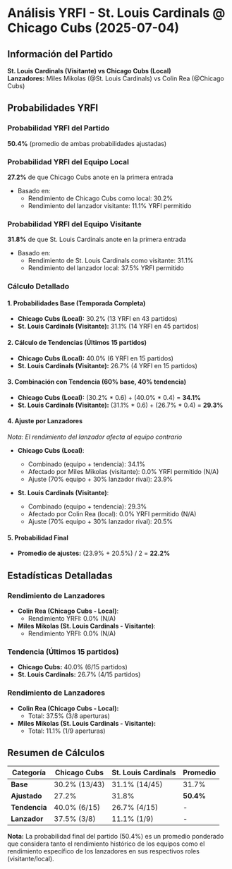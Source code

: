 # Análisis YRFI - St. Louis Cardinals @ Chicago Cubs (2025-07-04)

## Información del Partido
**St. Louis Cardinals (Visitante) vs Chicago Cubs (Local)**  
**Lanzadores:** Miles Mikolas (@St. Louis Cardinals) vs Colin Rea (@Chicago Cubs)

## Probabilidades YRFI

### Probabilidad YRFI del Partido
**50.4%** (promedio de ambas probabilidades ajustadas)

### Probabilidad YRFI del Equipo Local
**27.2%** de que Chicago Cubs anote en la primera entrada
- Basado en:
  - Rendimiento de Chicago Cubs como local: 30.2%
  - Rendimiento del lanzador visitante: 11.1% YRFI permitido

### Probabilidad YRFI del Equipo Visitante
**31.8%** de que St. Louis Cardinals anote en la primera entrada
- Basado en:
  - Rendimiento de St. Louis Cardinals como visitante: 31.1%
  - Rendimiento del lanzador local: 37.5% YRFI permitido

### Cálculo Detallado

#### 1. Probabilidades Base (Temporada Completa)
- **Chicago Cubs (Local):** 30.2% (13 YRFI en 43 partidos)
- **St. Louis Cardinals (Visitante):** 31.1% (14 YRFI en 45 partidos)

#### 2. Cálculo de Tendencias (Últimos 15 partidos)
- **Chicago Cubs (Local):** 40.0% (6 YRFI en 15 partidos)
- **St. Louis Cardinals (Visitante):** 26.7% (4 YRFI en 15 partidos)

#### 3. Combinación con Tendencia (60% base, 40% tendencia)
- **Chicago Cubs (Local):** (30.2% * 0.6) + (40.0% * 0.4) = **34.1%**
- **St. Louis Cardinals (Visitante):** (31.1% * 0.6) + (26.7% * 0.4) = **29.3%**

#### 4. Ajuste por Lanzadores
*Nota: El rendimiento del lanzador afecta al equipo contrario*

- **Chicago Cubs (Local)**:
  - Combinado (equipo + tendencia): 34.1%
  - Afectado por Miles Mikolas (visitante): 0.0% YRFI permitido (N/A)
  - Ajuste (70% equipo + 30% lanzador rival): 23.9%

- **St. Louis Cardinals (Visitante)**:
  - Combinado (equipo + tendencia): 29.3%
  - Afectado por Colin Rea (local): 0.0% YRFI permitido (N/A)
  - Ajuste (70% equipo + 30% lanzador rival): 20.5%

#### 5. Probabilidad Final
- **Promedio de ajustes:** (23.9% + 20.5%) / 2 = **22.2%**

## Estadísticas Detalladas


### Rendimiento de Lanzadores
- **Colin Rea (Chicago Cubs - Local)**:
  - Rendimiento YRFI: 0.0% (N/A)
- **Miles Mikolas (St. Louis Cardinals - Visitante)**:
  - Rendimiento YRFI: 0.0% (N/A)
### Tendencia (Últimos 15 partidos)
- **Chicago Cubs:** 40.0% (6/15 partidos)
- **St. Louis Cardinals:** 26.7% (4/15 partidos)

### Rendimiento de Lanzadores
- **Colin Rea (Chicago Cubs - Local):**
  - Total: 37.5% (3/8 aperturas)
- **Miles Mikolas (St. Louis Cardinals - Visitante):**
  - Total: 11.1% (1/9 aperturas)

## Resumen de Cálculos
| Categoría | Chicago Cubs         | St. Louis Cardinals  | Promedio |
|-----------|----------------------|----------------------|----------|
| **Base** | 30.2% (13/43) | 31.1% (14/45) | 31.7% |
| **Ajustado** | 27.2% | 31.8% | **50.4%** |
| **Tendencia** | 40.0% (6/15) | 26.7% (4/15) | - |
| **Lanzador** | 37.5% (3/8) | 11.1% (1/9) | - |

**Nota:** La probabilidad final del partido (50.4%) es un promedio ponderado que considera tanto el rendimiento histórico de los equipos como el rendimiento específico de los lanzadores en sus respectivos roles (visitante/local).